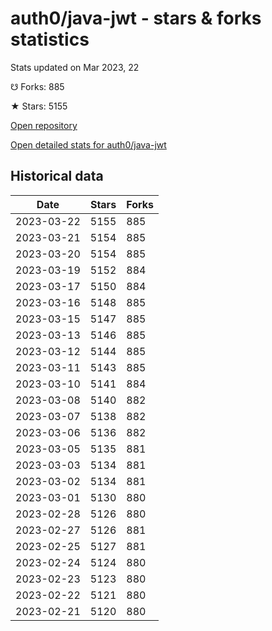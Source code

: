 # auth0/java-jwt - stars & forks statistics

Stats updated on Mar 2023, 22

☋ Forks: 885

★ Stars: 5155

[Open repository](https://github.com/auth0/java-jwt)

[Open detailed stats for auth0/java-jwt](https://reviewgithub.com/rep/auth0/java-jwt)

## Historical data
| Date | Stars | Forks |
|------|-------|-------|
| 2023-03-22 | 5155 | 885 | 
| 2023-03-21 | 5154 | 885 | 
| 2023-03-20 | 5154 | 885 | 
| 2023-03-19 | 5152 | 884 | 
| 2023-03-17 | 5150 | 884 | 
| 2023-03-16 | 5148 | 885 | 
| 2023-03-15 | 5147 | 885 | 
| 2023-03-13 | 5146 | 885 | 
| 2023-03-12 | 5144 | 885 | 
| 2023-03-11 | 5143 | 885 | 
| 2023-03-10 | 5141 | 884 | 
| 2023-03-08 | 5140 | 882 | 
| 2023-03-07 | 5138 | 882 | 
| 2023-03-06 | 5136 | 882 | 
| 2023-03-05 | 5135 | 881 | 
| 2023-03-03 | 5134 | 881 | 
| 2023-03-02 | 5134 | 881 | 
| 2023-03-01 | 5130 | 880 | 
| 2023-02-28 | 5126 | 880 | 
| 2023-02-27 | 5126 | 881 | 
| 2023-02-25 | 5127 | 881 | 
| 2023-02-24 | 5124 | 880 | 
| 2023-02-23 | 5123 | 880 | 
| 2023-02-22 | 5121 | 880 | 
| 2023-02-21 | 5120 | 880 | 

